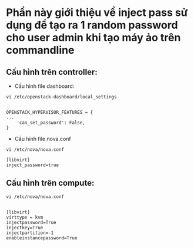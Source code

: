 # Phần này giới thiệu về inject pass sử dụng để tạo ra 1 random password cho user admin khi tạo máy ảo trên commandline

## Cấu hình trên controller:
- Cấu hình file dashboard:
```
vi /etc/openstack-dashboard/local_settings


OPENSTACK_HYPERVISOR_FEATURES = {
...
    'can_set_password': False,
}
```

- Cấu hình file nova.conf
```
vi /etc/nova/nova.conf

[libvirt]
inject_password=true
```

## Cấu hình trên compute:
```
vi /etc/nova/nova.conf


[libvirt]
virttype = kvm
injectpassword=True
injectkey=True
injectpartition=-1
enableinstancepassword=True
```
